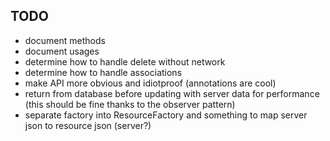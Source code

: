 
## TODO

- document methods
- document usages
- determine how to handle delete without network
- determine how to handle associations
- make API more obvious and idiotproof (annotations are cool)
- return from database before updating with server data for performance (this should be fine thanks to the observer pattern)
- separate factory into ResourceFactory and something to map server json to resource json (server?)